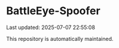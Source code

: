 # BattleEye-Spoofer

Last updated: 2025-07-07 22:55:08

This repository is automatically maintained.
